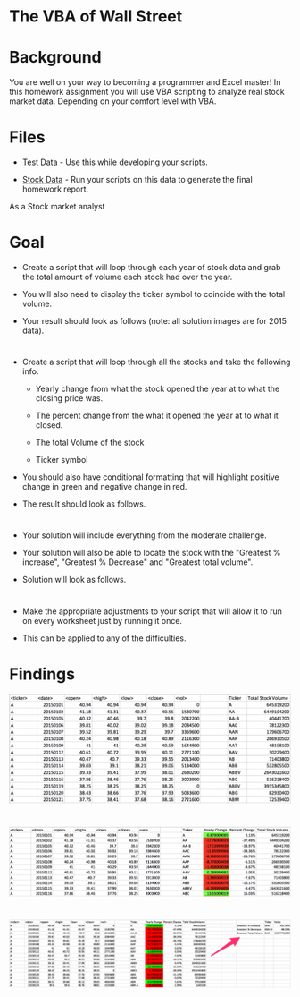 # The VBA of Wall Street

# Background

You are well on your way to becoming a programmer and Excel master! In this homework assignment you will use VBA scripting to analyze real stock market data. Depending on your comfort level with VBA.

# Files

* [Test Data](Resources/alphabtical_testing.xlsx) - Use this while developing your scripts.

* [Stock Data](Resources/Multiple_year_stock_data.xlsx) - Run your scripts on this data to generate the final homework report.

As a Stock market analyst

# Goal

* Create a script that will loop through each year of stock data and grab the total amount of volume each stock had over the year.

* You will also need to display the ticker symbol to coincide with the total volume.

* Your result should look as follows (note: all solution images are for 2015 data).

#
* Create a script that will loop through all the stocks and take the following info.

  * Yearly change from what the stock opened the year at to what the closing price was.

  * The percent change from the what it opened the year at to what it closed.

  * The total Volume of the stock

  * Ticker symbol

* You should also have conditional formatting that will highlight positive change in green and negative change in red.

* The result should look as follows.

#
* Your solution will include everything from the moderate challenge.

* Your solution will also be able to locate the stock with the "Greatest % increase", "Greatest % Decrease" and "Greatest total volume".

* Solution will look as follows.

#
* Make the appropriate adjustments to your script that will allow it to run on every worksheet just by running it once.

* This can be applied to any of the difficulties.

# Findings

![x](images/solution1.png)
#

![x](images/solution2.png)
#

![x](images/solution3.png)
